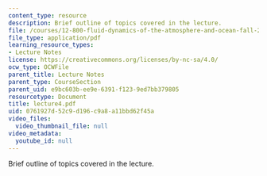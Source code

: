 ```yaml
---
content_type: resource
description: Brief outline of topics covered in the lecture.
file: /courses/12-800-fluid-dynamics-of-the-atmosphere-and-ocean-fall-2004/0761927d52c9d196c9a8a11bbd62f45a_lecture4.pdf
file_type: application/pdf
learning_resource_types:
- Lecture Notes
license: https://creativecommons.org/licenses/by-nc-sa/4.0/
ocw_type: OCWFile
parent_title: Lecture Notes
parent_type: CourseSection
parent_uid: e9bc603b-ee9e-6391-f123-9ed7bb379805
resourcetype: Document
title: lecture4.pdf
uid: 0761927d-52c9-d196-c9a8-a11bbd62f45a
video_files:
  video_thumbnail_file: null
video_metadata:
  youtube_id: null
---
```

Brief outline of topics covered in the lecture.